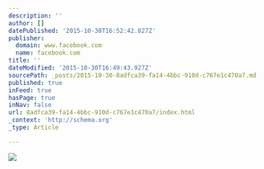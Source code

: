 ```yaml
---
description: ''
author: []
datePublished: '2015-10-30T16:52:42.827Z'
publisher:
  domain: www.facebook.com
  name: facebook.com
title: ''
dateModified: '2015-10-30T16:49:43.927Z'
sourcePath: _posts/2015-10-30-8adfca39-fa14-4bbc-910d-c767e1c470a7.md
published: true
inFeed: true
hasPage: true
inNav: false
url: 8adfca39-fa14-4bbc-910d-c767e1c470a7/index.html
_context: 'http://schema.org'
_type: Article

---
```

![](https://scontent-ord1-1.xx.fbcdn.net/hphotos-xfl1/v/t1.0-9/404621_10152211754090265_647821441_n.jpg?oh=c15734664c1ca96e2a4bdb0da6e4bf79&oe=56B9588C)